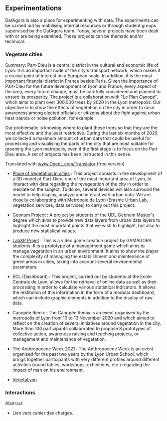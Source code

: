 ## Experimentations
DatAgora is also a place for experimenting with data. The experiments can be carried out by mobilising internal resources or through student groups supervised by the DatAgora team.
Today, several projects have been dealt with or are being examined. These projects can be thematic and/or technical.

### Vegetate cities
Summary: Part-Dieu is a central district in the cultural and economic life of Lyon. It is an important node of the city's transport network, which makes it a crucial point of interest on a European scale. In addition, it is the most important financial district in France beside Paris. Given the importance of Part-Dieu for the future development of Lyon and France, every aspect of the area, every future change, must be carefully considered and planned to ensure its prosperity.
The project is a collaboration with "Le Plan Canopé", which aims to plant over 300,000 trees by 2020 in the Lyon metropolis. Our objective is to show the effects of vegetation on the city in order to raise awareness among elected officials or citizens about the fight against urban heat islands or noise pollution, for example.

Our problematic is knowing where to plant these trees so that they are the most effective and the least restrictive. During the last six months of 2020, we collected a maximum amount of urban data that could be useful for processing and visualising the parts of the city that are most suitable for greening the Lyon metropolis, even if the first stage is to focus on the Part Dieu area.
A set of projects has been instructed in this sense.

Translated with www.DeepL.com/Translator (free version)

- [Place of Vegetation in cities](Vegetalization-Project) : This project consists in the development of a 3D model of Part-Dieu, one of the most important area of Lyon, to interact with data regarding the revegetation of the city in order to mediate on the subject. To do so, several devices will also surround the model to help display, analyze and interact with urban data. We are closelly collaborating with Metropole de Lyon ([Erasme Urban Lab](https://www.erasme.org/), vegetation services, data services) to carry out this project.

- [Geonum Project](fr/geonum_20/Projet_Geonum_20) : A project by students of the UDL Geonum Master's degree which aims to provide new data layers from urban data layers to highlight the most important points that we wish to highlight, but also to produce new statistical values.

- [LabXP Projet](fr/labxp_20/Projet_Labxp_20) : This is a video game creation project by GAMAGORA students. It is a prototype of a management game which aims to manage vegetation in an urban environment. It aims to show the player the complexity of managing the establishment and maintenance of green areas in cities, taking into account several environmental parameters.  

- ECL (Dashboard) : This project, carried out by students at the Ecole Centrale de Lyon, allows for the retrieval of online data as well as their processing in order to calculate various statistical indicators. It allows the restitution of this information in the form of a modular dashboard, which can include graphic elements in addition to the display of raw data.

- Canopée Remix : The Canopée Remix is an event organised by the metropolis of Lyon from 10 to 13 November 2020 and which aimed to reflect on the creation of several initiatives around vegetation in the city. More than 100 participants collaborated to propose 8 prototypes of collective action, awareness raising and teaching projects, or management and maintenance of vegetation.   

- The Anthropocene Week 2021 : The Anthropocene Week is an event organised for the past two years by the Lyon Urban School, which brings together participants with very different profiles around different activities (round tables, workshops, exhibitions, etc.) regarding the impact of man on his environment.

- [VegetaLyon](fr/vegetalyon/VegetaLyon)

### Interactions 
Abstract
- Lien vers cahier des charges.

 
